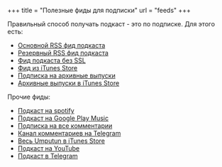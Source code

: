 +++
title = "Полезные фиды для подписки"
url = "feeds"
+++

Правильный способ получать подкаст - это по подписке. Для этого есть:

- [Основной RSS фид подкаста](http://feeds.rucast.net/Umputun)
- [Резервный RSS фид подкаста](https://podcast.umputun.com/podcast.rss)
- [Фид подкаста без SSL](http://feeds.rucast.net/uwp-failback)
- [Фид из iTunes Store](https://podcasts.apple.com/podcast/uwp-eженедельный-подкаст-от-umputun/id77546991)
- [Подписка на архивные выпуски](https://podcast.umputun.com/archives.rss)
- [Aрхивные выпуски в iTunes Store](https://itunes.apple.com/podcast/arhivy-uwp/id638964914)

Прочие фиды:

- [Подкаст на spotify](https://open.spotify.com/show/5drpwDKadrsnF0DLm8NLRl)
- [Подкаст на Google Play Music](https://play.google.com/music/m/Ihycb45bfggbjyd46o5ei35u4hy?t=UWP_-_E___Umputun)
- [Подписка на все комментарии](https://remark42.umputun.com/api/v1/rss/site?site=uwp)
- [Канал комментариев на Telegram](https://t.me/uwp_comments)
- [Весь Umputun в iTunes Store](https://podcasts.apple.com/podcast/весь-umputun/id307038753)
- [Подкаст на YouTube](https://www.youtube.com/channel/UCKLP9z6_KJi3YSr3FlrR79Q)
- [Подкаст в Telegram](https://t.me/uwp_podcast)
